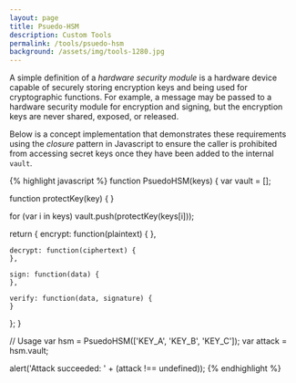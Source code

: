 ```yaml
---
layout: page
title: Psuedo-HSM
description: Custom Tools
permalink: /tools/psuedo-hsm
background: /assets/img/tools-1280.jpg
---
```

<p>A simple definition of a <em>hardware security module</em> is a hardware device capable of securely storing encryption keys and being used for cryptographic functions. For example, a message may be passed to a hardware security module for encryption and signing, but the encryption keys are never shared, exposed, or released.</p>
<p>Below is a concept implementation that demonstrates these requirements using the <em>closure</em> pattern in Javascript to ensure the caller is prohibited from accessing secret keys once they have been added to the internal <code>vault</code>.</p>

{% highlight javascript %}
function PsuedoHSM(keys) {
  var vault = [];

  function protectKey(key) {
  }

  for (var i in keys)
    vault.push(protectKey(keys[i]));

  return {
    encrypt: function(plaintext) {
    },

    decrypt: function(ciphertext) {
    },

    sign: function(data) {
    },

    verify: function(data, signature) {
    }
  };
}

// Usage
var hsm = PsuedoHSM(['KEY_A', 'KEY_B', 'KEY_C']);
var attack = hsm.vault;

alert('Attack succeeded: ' + (attack !== undefined));
{% endhighlight %}